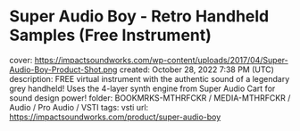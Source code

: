 # Super Audio Boy - Retro Handheld Samples (Free Instrument)

cover: https://impactsoundworks.com/wp-content/uploads/2017/04/Super-Audio-Boy-Product-Shot.png
created: October 28, 2022 7:38 PM (UTC)
description: FREE virtual instrument with the authentic sound of a legendary grey handheld! Uses the 4-layer synth engine from Super Audio Cart for sound design power!
folder: BOOKMRKS-MTHRFCKR / MEDIA-MTHRFCKR / Audio / Pro Audio / VSTI
tags: vsti
url: https://impactsoundworks.com/product/super-audio-boy